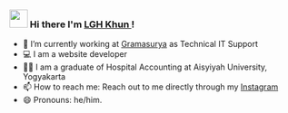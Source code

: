 ### <img src="https://media.tenor.com/images/b617c36f9db276d3146e974b8ff64f4c/tenor.gif" width="32"> Hi there I'm [LGH Khun ](http://lghkhun.com)! 


- 🔭 I’m currently working at [Gramasurya](https://gramasurya.com) as Technical IT Support
- 💻 I am a website developer
- 👨‍🎓 I am a graduate of Hospital Accounting at Aisyiyah University, Yogyakarta
- 📫 How to reach me: Reach out to me directly through my [Instagram](https://instagram.com/khunrofil)
- 😄 Pronouns: he/him.
<!-- - 👯 I’m looking to collaborate on ... -->
<!-- - 🤔 I’m looking for help with ... -->
<!-- - 💬 Ask me about ... -->
<!-- - ⚡ Fun fact: ... -->

<!-- ### Github Stats
